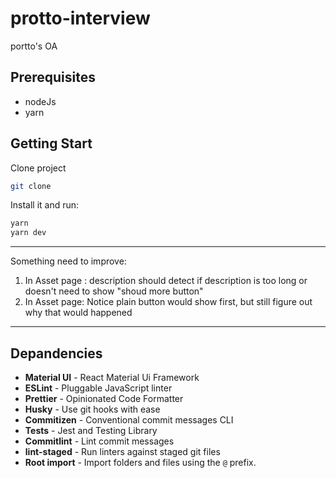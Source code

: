 # protto-interview

portto's OA

## Prerequisites

- nodeJs
- yarn

## Getting Start

Clone project

```sh
git clone
```

Install it and run:

```sh
yarn
yarn dev
```

---

Something need to improve:

1. In Asset page : description should detect if description is too long or doesn't need to show "shoud more button"
2. In Asset page: Notice plain button would show first, but still figure out why that would happened

---

## Depandencies

- **Material UI** - React Material Ui Framework
- **ESLint** - Pluggable JavaScript linter
- **Prettier** - Opinionated Code Formatter
- **Husky** - Use git hooks with ease
- **Commitizen** - Conventional commit messages CLI
- **Tests** - Jest and Testing Library
- **Commitlint** - Lint commit messages
- **lint-staged** - Run linters against staged git files
- **Root import** - Import folders and files using the `@` prefix.
